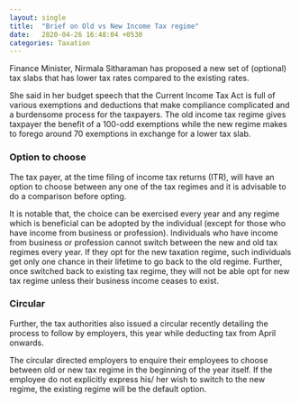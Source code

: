```yaml
---
layout: single
title:  "Brief on Old vs New Income Tax regime"
date:   2020-04-26 16:48:04 +0530
categories: Taxation
---
```

Finance Minister, Nirmala Sitharaman has proposed a new set of (optional) tax slabs that has lower tax rates compared to the existing rates.

She said in her budget speech that the Current Income Tax Act is full of various exemptions and deductions that make compliance complicated and a burdensome process for the taxpayers. The old income tax regime gives taxpayer the benefit of a 100-odd exemptions while the new regime makes to forego around 70 exemptions in exchange for a lower tax slab.

### Option to choose

The tax payer, at the time filing of income tax returns (ITR), will have an option to choose between any one of the tax regimes and it is advisable to do a comparison before opting.

It is notable that, the choice can be exercised every year and any regime which is beneficial can be adopted by the individual (except for those who have income from business or profession). Individuals who have income from business or profession cannot switch between the new and old tax regimes every year. If they opt for the new taxation regime, such individuals get only one chance in their lifetime to go back to the old regime. Further, once switched back to existing tax regime, they will not be able opt for new tax regime unless their business income ceases to exist.

### Circular

Further, the tax authorities also issued a circular recently detailing the process to follow by employers, this year while deducting tax from April onwards.

The circular directed employers to enquire their employees to choose between old or new tax regime in the beginning of the year itself. If the employee do not explicitly express his/ her wish to switch to the new regime, the existing regime will be the default option.

